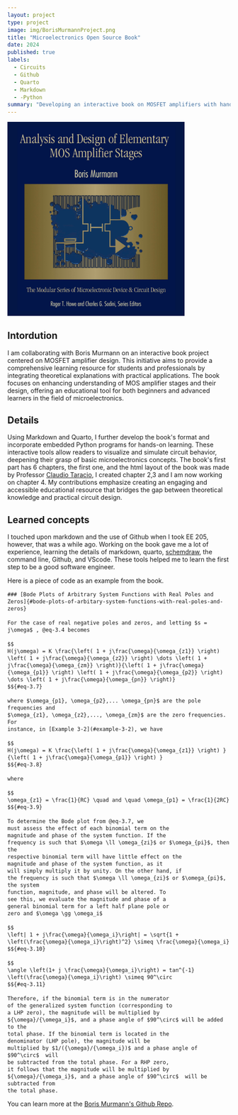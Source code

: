 ```yaml
---
layout: project
type: project
image: img/BorisMurmannProject.png
title: "Microelectronics Open Source Book"
date: 2024
published: true
labels:
  - Circuits
  - Github
  - Quarto
  - Markdown
  - -Python
summary: "Developing an interactive book on MOSFET amplifiers with hands-on Python simulations to teach microelectronics concepts."
---
```

<div class="text-center p-4">
  <img width="400px" src="../img/BorisMurmannProject.png" class="img-thumbnail" >
</div>

##  Intordution

I am collaborating with Boris Murmann on an interactive book project centered on MOSFET amplifier design. This initiative aims to provide a comprehensive learning resource for students and professionals by integrating theoretical explanations with practical applications. The book focuses on enhancing understanding of MOS amplifier stages and their design, offering an educational tool for both beginners and advanced learners in the field of microelectronics.

## Details

Using Markdown and Quarto, I further develop the book's format and incorporate embedded Python programs for hands-on learning. These interactive tools allow readers to visualize and simulate circuit behavior, deepening their grasp of basic microelectronics concepts. The book's first part has 6 chapters, the first one, and the html layout of the book was made by Professor [Claudio Taracio](https://www.gonzaga.edu/academics/faculty-listing/detail/claudio-talarico-phd-9eab2c67), I created chapter 2,3 and I am now working on chapter 4. My contributions emphasize creating an engaging and accessible educational resource that bridges the gap between theoretical knowledge and practical circuit design.

## Learned concepts

I touched upon markdown and the use of Github when I took EE 205, however, that was a while ago. Working on the book gave me a lot of experience, learning the details of markdown, quarto, [schemdraw](https://schemdraw.readthedocs.io/en/latest/usage/index.html), the command line, Github, and VScode. These tools helped me to learn the first step to be a good software engineer. 

Here is a piece of code as an example from the book. 

```
### [Bode Plots of Arbitrary System Functions with Real Poles and Zeros]{#bode-plots-of-arbitary-system-functions-with-real-poles-and-zeros}

For the case of real negative poles and zeros, and letting $s = j\omega$ , @eq-3.4 becomes

$$
H(j\omega) = K \frac{\left( 1 + j\frac{\omega}{\omega_{z1}} \right) \left( 1 + j\frac{\omega}{\omega_{z2}} \right) \dots \left( 1 + j\frac{\omega}{\omega_{zm}} \right)}{\left( 1 + j\frac{\omega}{\omega_{p1}} \right) \left( 1 + j\frac{\omega}{\omega_{p2}} \right) \dots \left( 1 + j\frac{\omega}{\omega_{pn}} \right)}
$${#eq-3.7}

where $\omega_{p1}, \omega_{p2},... \omega_{pn}$ are the pole frequencies and
$\omega_{z1}, \omega_{z2},..., \omega_{zm}$ are the zero frequencies. For
instance, in [Example 3-2](#example-3-2), we have

$$
H(j\omega) = K \frac{\left( 1 + j\frac{\omega}{\omega_{z1}} \right) }{\left( 1 + j\frac{\omega}{\omega_{p1}} \right) }
$${#eq-3.8}

where

$$
\omega_{z1} = \frac{1}{RC} \quad and \quad \omega_{p1} = \frac{1}{2RC}
$${#eq-3.9}

To determine the Bode plot from @eq-3.7, we
must assess the effect of each binomial term on the
magnitude and phase of the system function. If the
frequency is such that $\omega \ll \omega_{zi}$ or $\omega_{pi}$, then the
respective binomial term will have little effect on the
magnitude and phase of the system function, as it
will simply multiply it by unity. On the other hand, if
the frequency is such that $\omega \ll \omega_{zi}$ or $\omega_{pi}$, the system
function, magnitude, and phase will be altered. To
see this, we evaluate the magnitude and phase of a
general binomial term for a left half plane pole or
zero and $\omega \gg \omega_i$

$$
\left| 1 + j\frac{\omega}{\omega_i}\right| = \sqrt{1 + \left(\frac{\omega}{\omega_i}\right)^2} \simeq \frac{\omega}{\omega_i} 
$${#eq-3.10}

$$
\angle \left(1+ j \frac{\omega}{\omega_i}\right) = tan^{-1} \left(\frac{\omega}{\omega_i}\right) \simeq 90^\circ
$${#eq-3.11}

Therefore, if the binomial term is in the numerator
of the generalized system function (corresponding to
a LHP zero), the magnitude will be multiplied by
${\omega}/{\omega_i}$, and a phase angle of $90^\circ$ will be added to the
total phase. If the binomial term is located in the
denominator (LHP pole), the magnitude will be
multiplied by $1/({\omega}/{\omega_i})$ and a phase angle of $90^\circ$  will
be subtracted from the total phase. For a RHP zero,
it follows that the magnitude will be multiplied by
${\omega}/{\omega_i}$, and a phase angle of $90^\circ$  will be subtracted from
the total phase.
```

You can learn more at the [Boris Murmann's Github Repo](https://github.com/bmurmann/COCOA).
